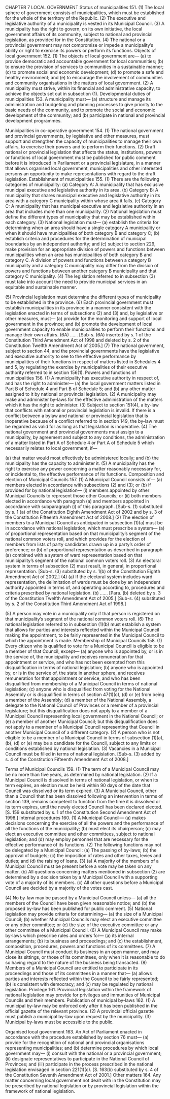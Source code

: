 CHAPTER 7
LOCAL GOVERNMENT
Status of municipalities
151. (1) The local sphere of government consists of municipalities, which must be
established for the whole of the territory of the Republic.
(2) The executive and legislative authority of a municipality is vested in its Municipal
Council.
(3) A municipality has the right to govern, on its own initiative, the local
government affairs of its community, subject to national and provincial legislation,
as provided for in the Constitution.
(4) The national or a provincial government may not compromise or impede a
municipality’s ability or right to exercise its powers or perform its functions.
Objects of local government
152. (1) The objects of local government are—
(a) to provide democratic and accountable government for local communities;
(b) to ensure the provision of services to communities in a sustainable manner;
(c) to promote social and economic development;
(d) to promote a safe and healthy environment; and
(e) to encourage the involvement of communities and community organisations
in the matters of local government.
(2) A municipality must strive, within its financial and administrative capacity, to
achieve the objects set out in subsection (1).
Developmental duties of municipalities
153. A municipality must—
(a) structure and manage its administration and budgeting and planning
processes to give priority to the basic needs of the community, and to promote
the social and economic development of the community; and
(b) participate in national and provincial development programmes.

Municipalities in co-operative government
154. (1) The national government and provincial governments, by legislative and other
measures, must support and strengthen the capacity of municipalities to manage
their own affairs, to exercise their powers and to perform their functions.
(2) Draft national or provincial legislation that affects the status, institutions, powers
or functions of local government must be published for public comment before
it is introduced in Parliament or a provincial legislature, in a manner that allows
organised local government, municipalities and other interested persons an
opportunity to make representations with regard to the draft legislation.
Establishment of municipalities
155. (1) There are the following categories of municipality:
(a) Category A: A municipality that has exclusive municipal executive and
legislative authority in its area.
(b) Category B: A municipality that shares municipal executive and legislative
authority in its area with a category C municipality within whose area it falls.
(c) Category C: A municipality that has municipal executive and legislative
authority in an area that includes more than one municipality.
(2) National legislation must define the different types of municipality that may be
established within each category.
(3) National legislation must—
(a) establish the criteria for determining when an area should have a single
category A municipality or when it should have municipalities of both category
B and category C;
(b) establish criteria and procedures for the determination of municipal
boundaries by an independent authority; and
(c) subject to section 229, make provision for an appropriate division of powers
and functions between municipalities when an area has municipalities of
both category B and category C. A division of powers and functions between
a category B municipality and a category C municipality may differ from the
division of powers and functions between another category B municipality and
that category C municipality.
(4) The legislation referred to in subsection (3) must take into account the need to
provide municipal services in an equitable and sustainable manner.

(5) Provincial legislation must determine the different types of municipality to be
established in the province.
(6) Each provincial government must establish municipalities in its province in a
manner consistent with the legislation enacted in terms of subsections (2) and (3)
and, by legislative or other measures, must—
(a) provide for the monitoring and support of local government in the province;
and
(b) promote the development of local government capacity to enable
municipalities to perform their functions and manage their own affairs.
(6A) ......
[Sub-s. (6A) inserted by s. 1 of the Constitution Third Amendment Act of 1998 and deleted by s. 2 of
the Constitution Twelfth Amendment Act of 2005.]
(7) The national government, subject to section 44, and the provincial governments
have the legislative and executive authority to see to the effective performance by
municipalities of their functions in respect of matters listed in Schedules 4 and 5, by
regulating the exercise by municipalities of their executive authority referred to in
section 156(1).
Powers and functions of municipalities
156. (1) A municipality has executive authority in respect of, and has the right to
administer—
(a) the local government matters listed in Part B of Schedule 4 and Part B of
Schedule 5; and
(b) any other matter assigned to it by national or provincial legislation.
(2) A municipality may make and administer by-laws for the effective administration of
the matters which it has the right to administer.
(3) Subject to section 151(4), a by-law that conflicts with national or provincial
legislation is invalid. If there is a conflict between a bylaw and national or provincial
legislation that is inoperative because of a conflict referred to in section 149, the
by-law must be regarded as valid for as long as that legislation is inoperative.
(4) The national government and provincial governments must assign to a municipality,
by agreement and subject to any conditions, the administration of a matter listed
in Part A of Schedule 4 or Part A of Schedule 5 which necessarily relates to local
government, if—

(a) that matter would most effectively be administered locally; and
(b) the municipality has the capacity to administer it.
(5) A municipality has the right to exercise any power concerning a matter reasonably
necessary for, or incidental to, the effective performance of its functions.
Composition and election of Municipal Councils
157. (1) A Municipal Council consists of—
(a) members elected in accordance with subsections (2) and (3); or
(b) if provided for by national legislation—
(i) members appointed by other Municipal Councils to represent those other
Councils; or
(ii) both members elected in accordance with paragraph (a) and members
appointed in accordance with subparagraph (i) of this paragraph.
[Sub-s. (1) substituted by s. 1 (a) of the Constitution Eighth Amendment Act of 2002 and by s. 3 of the
Constitution Fifteenth Amendment Act of 2008.]
(2) The election of members to a Municipal Council as anticipated in subsection (1)(a)
must be in accordance with national legislation, which must prescribe a system—
(a) of proportional representation based on that municipality’s segment of the
national common voters roll, and which provides for the election of members
from lists of party candidates drawn up in a party’s order of preference; or
(b) of proportional representation as described in paragraph (a) combined with
a system of ward representation based on that municipality’s segment of the
national common voters roll.
(3) An electoral system in terms of subsection (2) must result, in general, in
proportional representation.
[Sub-s. (3) substituted by s. 1(b) of the Constitution Eighth Amendment Act of 2002.]
(4) (a) If the electoral system includes ward representation, the delimitation of
wards must be done by an independent authority appointed in terms of,
and operating according to, procedures and criteria prescribed by national
legislation.
(b) ……
[Para. (b) deleted by s. 3 of the Constitution Twelfth Amendment Act of 2005.]
[Sub-s. (4) substituted by s. 2 of the Constitution Third Amendment Act of 1998.]

(5) A person may vote in a municipality only if that person is registered on that
municipality’s segment of the national common voters roll.
(6) The national legislation referred to in subsection (1)(b) must establish a system
that allows for parties and interests reflected within the Municipal Council making
the appointment, to be fairly represented in the Municipal Council to which the
appointment is made.
Membership of Municipal Councils
158. (1) Every citizen who is qualified to vote for a Municipal Council is eligible to be a
member of that Council, except—
(a) anyone who is appointed by, or is in the service of, the municipality and
receives remuneration for that appointment or service, and who has not been
exempted from this disqualification in terms of national legislation;
(b) anyone who is appointed by, or is in the service of, the state in another sphere,
and receives remuneration for that appointment or service, and who has been
disqualified from membership of a Municipal Council in terms of national
legislation;
(c) anyone who is disqualified from voting for the National Assembly or is
disqualified in terms of section 47(1)(c), (d) or (e) from being a member of the
Assembly;
(d) a member of the National Assembly, a delegate to the National Council of
Provinces or a member of a provincial legislature; but this disqualification does
not apply to a member of a Municipal Council representing local government
in the National Council; or
(e) a member of another Municipal Council; but this disqualification
does not apply to a member of a Municipal Council representing that Council in
another Municipal Council of a different category.
(2) A person who is not eligible to be a member of a Municipal Council in terms of
subsection (1)(a), (b), (d) or (e) may be a candidate for the Council, subject to any
limits or conditions established by national legislation.
(3) Vacancies in a Municipal Council must be filled in terms of national legislation.
[Sub-s. (3) added by s. 4 of the Constitution Fifteenth Amendment Act of 2008.]

Terms of Municipal Councils
159. (1) The term of a Municipal Council may be no more than five years, as
determined by national legislation.
(2) If a Municipal Council is dissolved in terms of national legislation, or when its
term expires, an election must be held within 90 days of the date that Council was
dissolved or its term expired.
(3) A Municipal Council, other than a Council that has been dissolved following an
intervention in terms of section 139, remains competent to function from the time
it is dissolved or its term expires, until the newly elected Council has been declared
elected.
[S. 159 substituted by s. 1 of the Constitution Second Amendment Act of 1998.]
Internal procedures
160. (1) A Municipal Council—
(a) makes decisions concerning the exercise of all the powers and the performance
of all the functions of the municipality;
(b) must elect its chairperson;
(c) may elect an executive committee and other committees, subject to national
legislation; and
(d) may employ personnel that are necessary for the effective performance of its
functions.
(2) The following functions may not be delegated by a Municipal Council:
(a) The passing of by-laws;
(b) the approval of budgets;
(c) the imposition of rates and other taxes, levies and duties; and
(d) the raising of loans.
(3) (a) A majority of the members of a Municipal Council must be present before a
vote may be taken on any matter.
(b) All questions concerning matters mentioned in subsection (2) are determined
by a decision taken by a Municipal Council with a supporting vote of a majority
of its members.
(c) All other questions before a Municipal Council are decided by a majority of the
votes cast.

(4) No by-law may be passed by a Municipal Council unless—
(a) all the members of the Council have been given reasonable notice; and
(b) the proposed by-law has been published for public comment.
(5) National legislation may provide criteria for determining—
(a) the size of a Municipal Council;
(b) whether Municipal Councils may elect an executive committee or any other
committee; or
(c) the size of the executive committee or any other committee of a Municipal
Council.
(6) A Municipal Council may make by-laws which prescribe rules and orders for—
(a) its internal arrangements;
(b) its business and proceedings; and
(c) the establishment, composition, procedures, powers and functions of its
committees.
(7) A Municipal Council must conduct its business in an open manner, and may close
its sittings, or those of its committees, only when it is reasonable to do so having
regard to the nature of the business being transacted.
(8) Members of a Municipal Council are entitled to participate in its proceedings and
those of its committees in a manner that—
(a) allows parties and interests reflected within the Council to be fairly
represented;
(b) is consistent with democracy; and
(c) may be regulated by national legislation.
Privilege
161. Provincial legislation within the framework of national legislation may provide for
privileges and immunities of Municipal Councils and their members.
Publication of municipal by-laws
162. (1) A municipal by-law may be enforced only after it has been published in the official
gazette of the relevant province.
(2) A provincial official gazette must publish a municipal by-law upon request by the
municipality.
(3) Municipal by-laws must be accessible to the public.

Organised local government
163. An Act of Parliament enacted in accordance with the procedure established by section 76
must—
(a) provide for the recognition of national and provincial organisations
representing municipalities; and
(b) determine procedures by which local government may—
(i) consult with the national or a provincial government;
(ii) designate representatives to participate in the National Council of
Provinces; and
(iii) participate in the process prescribed in the national legislation envisaged
in section 221(1)(c).
[S. 163(b) substituted by s. 4 of the Constitution Seventh Amendment Act of 2001.]
Other matters
164. Any matter concerning local government not dealt with in the Constitution may be
prescribed by national legislation or by provincial legislation within the framework of
national legislation.

